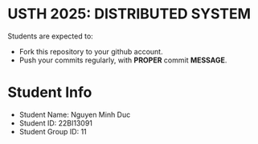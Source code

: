 USTH 2025: DISTRIBUTED SYSTEM
=====================================================

Students are expected to:
* Fork this repository to your github account.
* Push your commits regularly, with **PROPER** commit **MESSAGE**.


Student Info
=========================

* Student Name: Nguyen Minh Duc
* Student ID: 22BI13091
* Student Group ID: 11 
